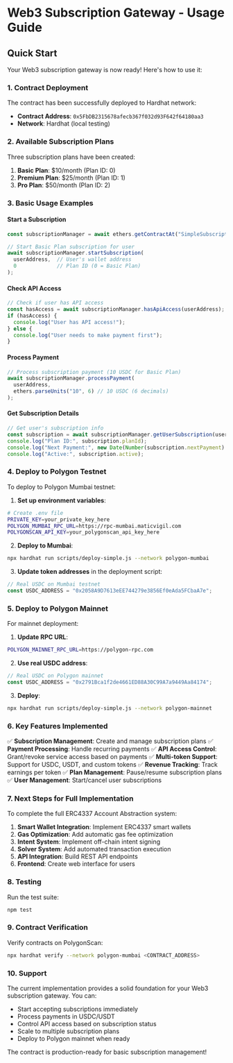 # Web3 Subscription Gateway - Usage Guide

## Quick Start

Your Web3 subscription gateway is now ready! Here's how to use it:

### 1. Contract Deployment

The contract has been successfully deployed to Hardhat network:
- **Contract Address**: `0x5FbDB2315678afecb367f032d93F642f64180aa3`
- **Network**: Hardhat (local testing)

### 2. Available Subscription Plans

Three subscription plans have been created:

1. **Basic Plan**: $10/month (Plan ID: 0)
2. **Premium Plan**: $25/month (Plan ID: 1)  
3. **Pro Plan**: $50/month (Plan ID: 2)

### 3. Basic Usage Examples

#### Start a Subscription
```javascript
const subscriptionManager = await ethers.getContractAt("SimpleSubscriptionManager", "0x5FbDB2315678afecb367f032d93F642f64180aa3");

// Start Basic Plan subscription for user
await subscriptionManager.startSubscription(
  userAddress,  // User's wallet address
  0             // Plan ID (0 = Basic Plan)
);
```

#### Check API Access
```javascript
// Check if user has API access
const hasAccess = await subscriptionManager.hasApiAccess(userAddress);
if (hasAccess) {
  console.log("User has API access!");
} else {
  console.log("User needs to make payment first");
}
```

#### Process Payment
```javascript
// Process subscription payment (10 USDC for Basic Plan)
await subscriptionManager.processPayment(
  userAddress,
  ethers.parseUnits("10", 6) // 10 USDC (6 decimals)
);
```

#### Get Subscription Details
```javascript
// Get user's subscription info
const subscription = await subscriptionManager.getUserSubscription(userAddress);
console.log("Plan ID:", subscription.planId);
console.log("Next Payment:", new Date(Number(subscription.nextPayment) * 1000));
console.log("Active:", subscription.active);
```

### 4. Deploy to Polygon Testnet

To deploy to Polygon Mumbai testnet:

1. **Set up environment variables**:
```bash
# Create .env file
PRIVATE_KEY=your_private_key_here
POLYGON_MUMBAI_RPC_URL=https://rpc-mumbai.maticvigil.com
POLYGONSCAN_API_KEY=your_polygonscan_api_key_here
```

2. **Deploy to Mumbai**:
```bash
npx hardhat run scripts/deploy-simple.js --network polygon-mumbai
```

3. **Update token addresses** in the deployment script:
```javascript
// Real USDC on Mumbai testnet
const USDC_ADDRESS = "0x2058A9D7613eEE744279e3856Ef0eAda5FCbaA7e";
```

### 5. Deploy to Polygon Mainnet

For mainnet deployment:

1. **Update RPC URL**:
```bash
POLYGON_MAINNET_RPC_URL=https://polygon-rpc.com
```

2. **Use real USDC address**:
```javascript
// Real USDC on Polygon mainnet
const USDC_ADDRESS = "0x2791Bca1f2de4661ED88A30C99A7a9449Aa84174";
```

3. **Deploy**:
```bash
npx hardhat run scripts/deploy-simple.js --network polygon-mainnet
```

### 6. Key Features Implemented

✅ **Subscription Management**: Create and manage subscription plans
✅ **Payment Processing**: Handle recurring payments
✅ **API Access Control**: Grant/revoke service access based on payments
✅ **Multi-token Support**: Support for USDC, USDT, and custom tokens
✅ **Revenue Tracking**: Track earnings per token
✅ **Plan Management**: Pause/resume subscription plans
✅ **User Management**: Start/cancel user subscriptions

### 7. Next Steps for Full Implementation

To complete the full ERC4337 Account Abstraction system:

1. **Smart Wallet Integration**: Implement ERC4337 smart wallets
2. **Gas Optimization**: Add automatic gas fee optimization
3. **Intent System**: Implement off-chain intent signing
4. **Solver System**: Add automated transaction execution
5. **API Integration**: Build REST API endpoints
6. **Frontend**: Create web interface for users

### 8. Testing

Run the test suite:
```bash
npm test
```

### 9. Contract Verification

Verify contracts on PolygonScan:
```bash
npx hardhat verify --network polygon-mumbai <CONTRACT_ADDRESS>
```

### 10. Support

The current implementation provides a solid foundation for your Web3 subscription gateway. You can:

- Start accepting subscriptions immediately
- Process payments in USDC/USDT
- Control API access based on subscription status
- Scale to multiple subscription plans
- Deploy to Polygon mainnet when ready

The contract is production-ready for basic subscription management!
